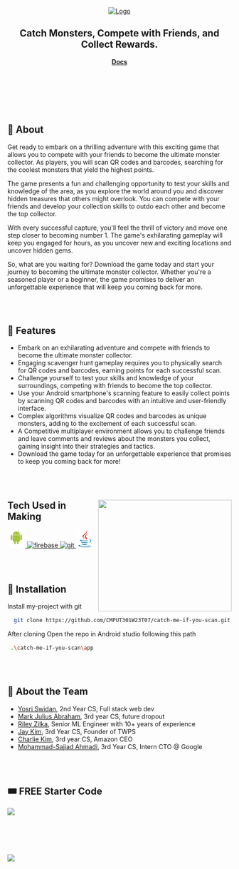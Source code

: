<br><br>
<div align="center">
  <a href="https://github.com/CMPUT301W23T07/catch-me-if-you-scan/wiki">
    <img src="https://user-images.githubusercontent.com/66914036/229378280-5d2a4483-9d24-4f03-83e6-471f7f53073e.png" alt="Logo" width="200" height="200">
  </a>
  <h2>
    Catch Monsters, Compete with Friends, and Collect Rewards.
  </h2>
  <a href="https://github.com/CMPUT301W23T07/catch-me-if-you-scan/wiki"><strong>Docs</strong></a>
</div>
<br><br><br><br><br><br>


## 📖 About
Get ready to embark on a thrilling adventure with this exciting game that allows you to compete with your friends to become the ultimate monster collector. As players, you will scan QR codes and barcodes, searching for the coolest monsters that yield the highest points.

The game presents a fun and challenging opportunity to test your skills and knowledge of the area, as you explore the world around you and discover hidden treasures that others might overlook. You can compete with your friends and develop your collection skills to outdo each other and become the top collector.

With every successful capture, you'll feel the thrill of victory and move one step closer to becoming number 1. The game's exhilarating gameplay will keep you engaged for hours, as you uncover new and exciting locations and uncover hidden gems.

So, what are you waiting for? Download the game today and start your journey to becoming the ultimate monster collector. Whether you're a seasoned player or a beginner, the game promises to deliver an unforgettable experience that will keep you coming back for more.

<br><br>

## 🌟 Features

- Embark on an exhilarating adventure and compete with friends to become the ultimate monster collector.
- Engaging scavenger hunt gameplay requires you to physically search for QR codes and barcodes, earning points for each successful scan.
- Challenge yourself to test your skills and knowledge of your surroundings, competing with friends to become the top collector.
- Use your Android smartphone's scanning feature to easily collect points by scanning QR codes and barcodes with an intuitive and user-friendly interface.
- Complex algorithms visualize QR codes and barcodes as unique monsters, adding to the excitement of each successful scan.
- A Competitive multiplayer environment allows you to challenge friends and leave comments and reviews about the monsters you collect, gaining insight into their strategies and tactics.
- Download the game today for an unforgettable experience that promises to keep you coming back for more!

<br><br>
<div>
<img align="right" width="300" height="250" src=https://user-images.githubusercontent.com/66914036/229382993-012e29f8-60ff-4862-ba9b-ba283a1f5055.gif>
 <h2>Tech Used in Making</h2>
 </div>
</span>
<p align="left"> <a href="https://developer.android.com" target="_blank" rel="noreferrer"> <img src="https://raw.githubusercontent.com/devicons/devicon/master/icons/android/android-original-wordmark.svg" alt="android" width="40" height="40"/> </a> <a href="https://firebase.google.com/" target="_blank" rel="noreferrer"> <img src="https://www.vectorlogo.zone/logos/firebase/firebase-icon.svg" alt="firebase" width="40" height="40"/> </a> <a href="https://git-scm.com/" target="_blank" rel="noreferrer"> <img src="https://www.vectorlogo.zone/logos/git-scm/git-scm-icon.svg" alt="git" width="40" height="40"/> </a> <a href="https://www.java.com" target="_blank" rel="noreferrer"> <img src="https://raw.githubusercontent.com/devicons/devicon/master/icons/java/java-original.svg" alt="java" width="40" height="40"/> </a> <a href="https://www.python.org" target="_blank" rel="noreferrer"> </a> 
 </p>
<br><br>

## 📲 Installation

Install my-project with git

```bash
  git clone https://github.com/CMPUT301W23T07/catch-me-if-you-scan.git
```
    
 After cloning Open the repo in Android studio following this path
 ```bash
  .\catch-me-if-you-scan\app
```
<br><br>

## 🚀 About the Team
- [Yosri Swidan](https://github.com/ImYosrii), 2nd Year CS, Full stack web dev
- [Mark Julius Abraham](https://github.com/MarkJuliusAbraham), 3rd year CS, future dropout
- [Riley Zilka](https://github.com/rileyzilka01), Senior ML Engineer with 10+ years of experience
- [Jay Kim](https://github.com/Flying-Kimbo), 3rd Year CS, Founder of TWPS
- [Charlie Kim](https://github.com/charliekim2), 3rd year CS, Amazon CEO
- [Mohammad-Sajjad Ahmadi](https://github.com/AMD-Bull), 3rd Year CS, Intern CTO @ Google

<br><br>
## 🎟️ FREE Starter Code
<img src="https://cdn.discordapp.com/attachments/1061032878303101004/1092310704163409930/image.png">
<br><br><br><br><br><br>
<a href="https://www.youtube.com/watch?v=dQw4w9WgXcQ">
<img src="https://user-images.githubusercontent.com/66914036/229384480-94c7ba96-1323-41cd-ab7d-cb68f0117413.gif">
<a/>
